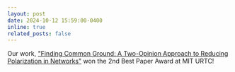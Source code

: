 ```yaml
---
layout: post
date: 2024-10-12 15:59:00-0400
inline: true
related_posts: false
---
```


Our work, ["Finding Common Ground: A Two-Opinion Approach to Reducing Polarization in Networks"](https://ieeexplore.ieee.org/document/10937624) won the 2nd Best Paper Award at MIT URTC!
